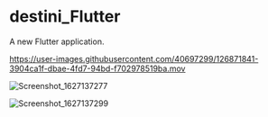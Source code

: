 # destini_Flutter

A new Flutter application.

https://user-images.githubusercontent.com/40697299/126871841-3904ca1f-dbae-4fd7-94bd-f702978519ba.mov

![Screenshot_1627137277](https://user-images.githubusercontent.com/40697299/126871884-16d1694b-11ae-42f0-8e2d-3d92afd52d0e.png)

![Screenshot_1627137299](https://user-images.githubusercontent.com/40697299/126871891-4c8787ed-39d5-4a6c-b859-9d52700c52e9.png)
